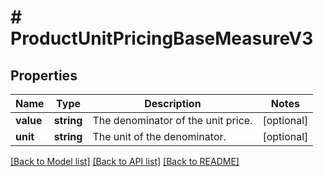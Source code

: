 # # ProductUnitPricingBaseMeasureV3

## Properties

Name | Type | Description | Notes
------------ | ------------- | ------------- | -------------
**value** | **string** | The denominator of the unit price. | [optional] 
**unit** | **string** | The unit of the denominator. | [optional] 

[[Back to Model list]](../../README.md#documentation-for-models) [[Back to API list]](../../README.md#documentation-for-api-endpoints) [[Back to README]](../../README.md)



